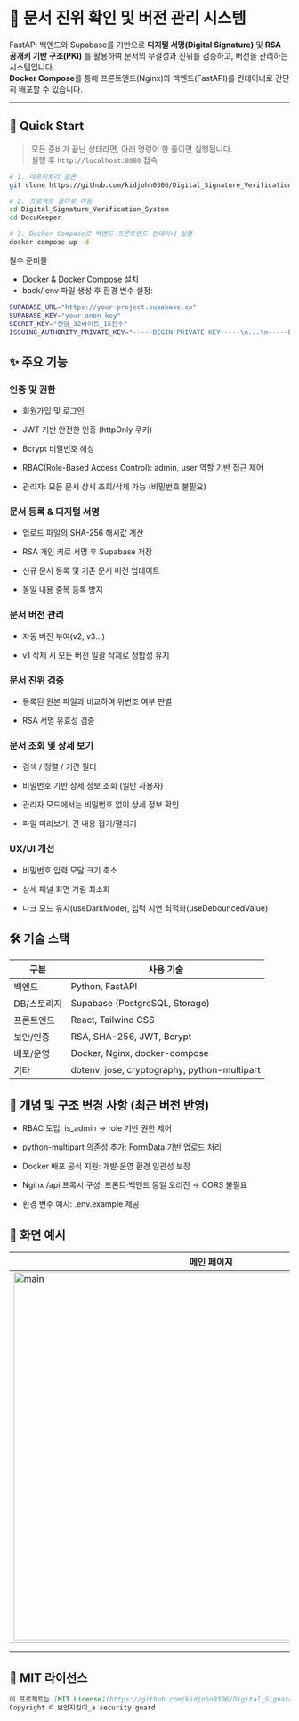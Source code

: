 # 📄 문서 진위 확인 및 버전 관리 시스템

FastAPI 백엔드와 Supabase를 기반으로 **디지털 서명(Digital Signature)** 및 **RSA 공개키 기반 구조(PKI)** 를 활용하여 문서의 무결성과 진위를 검증하고, 버전을 관리하는 시스템입니다.  
**Docker Compose**를 통해 프론트엔드(Nginx)와 백엔드(FastAPI)를 컨테이너로 간단히 배포할 수 있습니다.

---

## 🚀 Quick Start
> 모든 준비가 끝난 상태라면, 아래 명령어 한 줄이면 실행됩니다.  
> 실행 후 `http://localhost:8080` 접속

```bash
# 1. 레포지토리 클론
git clone https://github.com/kidjohn0306/Digital_Signature_Verification_System.git

# 2. 프로젝트 폴더로 이동
cd Digital_Signature_Verification_System
cd DocuKeeper

# 3. Docker Compose로 백엔드·프론트엔드 컨테이너 실행
docker compose up -d

```
필수 준비물  
- Docker & Docker Compose 설치  
- back/.env 파일 생성 후 환경 변수 설정:
```bash
SUPABASE_URL="https://your-project.supabase.co"
SUPABASE_KEY="your-anon-key"
SECRET_KEY="랜덤_32바이트_16진수"
ISSUING_AUTHORITY_PRIVATE_KEY="-----BEGIN PRIVATE KEY-----\n...\n-----END PRIVATE KEY-----"
```
## ✨ 주요 기능
### 인증 및 권한

- 회원가입 및 로그인

- JWT 기반 안전한 인증 (httpOnly 쿠키)

- Bcrypt 비밀번호 해싱

- RBAC(Role-Based Access Control): admin, user 역할 기반 접근 제어

- 관리자: 모든 문서 상세 조회/삭제 가능 (비밀번호 불필요)

### 문서 등록 & 디지털 서명

- 업로드 파일의 SHA-256 해시값 계산

- RSA 개인 키로 서명 후 Supabase 저장

- 신규 문서 등록 및 기존 문서 버전 업데이트

- 동일 내용 중복 등록 방지

### 문서 버전 관리

- 자동 버전 부여(v2, v3…)

- v1 삭제 시 모든 버전 일괄 삭제로 정합성 유지

### 문서 진위 검증

- 등록된 원본 파일과 비교하여 위변조 여부 판별

- RSA 서명 유효성 검증

### 문서 조회 및 상세 보기

- 검색 / 정렬 / 기간 필터

- 비밀번호 기반 상세 정보 조회 (일반 사용자)

- 관리자 모드에서는 비밀번호 없이 상세 정보 확인

- 파일 미리보기, 긴 내용 접기/펼치기

### UX/UI 개선

- 비밀번호 입력 모달 크기 축소

- 상세 패널 화면 가림 최소화

- 다크 모드 유지(useDarkMode), 입력 지연 최적화(useDebouncedValue)

## 🛠 기술 스택
| 구분      | 사용 기술                                        |
| ------- | -------------------------------------------- |
| 백엔드     | Python, FastAPI                              |
| DB/스토리지 | Supabase (PostgreSQL, Storage)               |
| 프론트엔드   | React, Tailwind CSS                          |
| 보안/인증   | RSA, SHA-256, JWT, Bcrypt                    |
| 배포/운영   | Docker, Nginx, docker-compose                |
| 기타      | dotenv, jose, cryptography, python-multipart |

## 📌 개념 및 구조 변경 사항 (최근 버전 반영)

- RBAC 도입: is_admin → role 기반 권한 제어

- python-multipart 의존성 추가: FormData 기반 업로드 처리

- Docker 배포 공식 지원: 개발·운영 환경 일관성 보장

- Nginx /api 프록시 구성: 프론트·백엔드 동일 오리진 → CORS 불필요

- 환경 변수 예시: .env.example 제공

## 📸 화면 예시
| 메인 페이지 |
|-------------|
|<img width="709" height="661" alt="main" src="https://github.com/user-attachments/assets/024d9f75-f2d8-4beb-bea1-365cbca90969" />| 

---
## 📄 MIT 라이선스
```markdown
이 프로젝트는 [MIT License](https://github.com/kidjohn0306/Digital_Signature_Verification_System/blob/main/LICENSE)를 따릅니다.  
Copyright © 보안지킴이_a security guard

```
